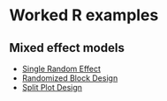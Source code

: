 # Worked R examples

## Mixed effect models

- [Single Random Effect](mixed/pulp.md)
- [Randomized Block Design](mixed/penicillin.md)
- [Split Plot Design](mixed/irrigation.md)